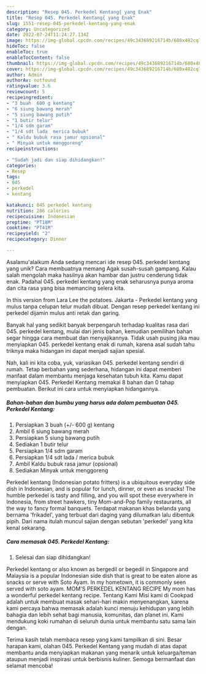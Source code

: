 ```yaml
---
description: "Resep 045. Perkedel Kentang{ yang Enak"
title: "Resep 045. Perkedel Kentang{ yang Enak"
slug: 1551-resep-045-perkedel-kentang-yang-enak
category: Uncategorized
date: 2022-07-24T11:24:27.134Z
image: https://img-global.cpcdn.com/recipes/49c343689216714b/680x482cq70/045-perkedel-kentang-foto-resep-utama.jpg
hideToc: false
enableToc: true
enableTocContent: false
thumbnail: https://img-global.cpcdn.com/recipes/49c343689216714b/680x482cq70/045-perkedel-kentang-foto-resep-utama.jpg
cover: https://img-global.cpcdn.com/recipes/49c343689216714b/680x482cq70/045-perkedel-kentang-foto-resep-utama.jpg
author: Admin
authorAv: notfound
ratingvalue: 3.6
reviewcount: 5
recipeingredient:
- "3 buah  600 g kentang"
- "6 siung bawang merah"
- "5 siung bawang putih"
- "1 butir telur"
- "1/4 sdm garam"
- "1/4 sdt lada  merica bubuk"
- " Kaldu bubuk rasa jamur opsional"
- " Minyak untuk menggoreng"
recipeinstructions:

- "Sudah jadi dan siap dihidangkan!"
categories:
- Resep
tags:
- 045
- perkedel
- kentang

katakunci: 045 perkedel kentang 
nutrition: 286 calories
recipecuisine: Indonesian
preptime: "PT18M"
cooktime: "PT41M"
recipeyield: "2"
recipecategory: Dinner

---
```



Asalamu'alaikum Anda sedang mencari ide resep 045. perkedel kentang yang unik? Cara membuatnya memang Agak susah-susah gampang. Kalau salah mengolah maka hasilnya akan hambar dan justru cenderung tidak enak. Padahal 045. perkedel kentang yang enak seharusnya punya aroma dan cita rasa yang bisa memancing selera kita.


In this version from Lara Lee the potatoes. Jakarta - Perkedel kentang yang mulus tanpa celupan telur mudah dibuat. Dengan resep perkedel kentang ini perkedel dijamin mulus anti retak dan garing.

Banyak hal yang sedikit banyak berpengaruh terhadap kualitas rasa dari 045. perkedel kentang, mulai dari jenis bahan, kemudian pemilihan bahan segar hingga cara membuat dan menyajikannya. Tidak usah pusing jika mau menyiapkan 045. perkedel kentang enak di rumah, karena asal sudah tahu triknya maka hidangan ini dapat menjadi sajian spesial.


Nah, kali ini kita coba, yuk, variasikan 045. perkedel kentang sendiri di rumah. Tetap berbahan yang sederhana, hidangan ini dapat memberi manfaat dalam membantu menjaga kesehatan tubuh kita. Kamu dapat menyiapkan 045. Perkedel Kentang memakai 8 bahan dan 0 tahap pembuatan. Berikut ini cara untuk menyiapkan hidangannya.

<!--inarticleads1-->

##### Bahan-bahan dan bumbu yang harus ada dalam pembuatan 045. Perkedel Kentang:

1. Persiapkan 3 buah (+/- 600 g) kentang
1. Ambil 6 siung bawang merah
1. Persiapkan 5 siung bawang putih
1. Sediakan 1 butir telur
1. Persiapkan 1/4 sdm garam
1. Persiapkan 1/4 sdt lada / merica bubuk
1. Ambil  Kaldu bubuk rasa jamur (opsional)
1. Sediakan  Minyak untuk menggoreng


Perkedel kentang (Indonesian potato fritters) is a ubiquitous everyday side dish in Indonesian, and is popular for lunch, dinner, or even as snacks! The humble perkedel is tasty and filling, and you will spot these everywhere in Indonesia, from street hawkers, tiny Mom-and-Pop family restaurants, all the way to fancy formal banquets. Terdapat makanan khas belanda yang bernama &#39;frikadel&#39;, yang terbuat dari daging yang dilumatkan lalu dibentuk pipih. Dari nama itulah muncul sajian dengan sebutan &#39;perkedel&#39; yang kita kenal sekarang. 

<!--inarticleads2-->

##### Cara memasak 045. Perkedel Kentang:


1. Selesai dan siap dihidangkan!

Perkedel kentang or also known as bergedil or begedil in Singapore and Malaysia is a popular Indonesian side dish that is great to be eaten alone as snacks or serve with Soto Ayam. In my hometown, it is commonly seen served with soto ayam. MOM&#39;S PERKEDEL KENTANG RECIPE My mom has a wonderful perkedel kentang recipe. Tentang Kami Misi kami di Cookpad adalah untuk membuat masak sehari-hari makin menyenangkan, karena kami percaya bahwa memasak adalah kunci menuju kehidupan yang lebih bahagia dan lebih sehat bagi manusia, komunitas, dan planet ini. Kami mendukung koki rumahan di seluruh dunia untuk membantu satu sama lain dengan. 

Terima kasih telah membaca resep yang kami tampilkan di sini. Besar harapan kami, olahan 045. Perkedel Kentang yang mudah di atas dapat membantu anda menyiapkan makanan yang menarik untuk keluarga/teman ataupun menjadi inspirasi untuk berbisnis kuliner. Semoga bermanfaat dan selamat mencoba!
